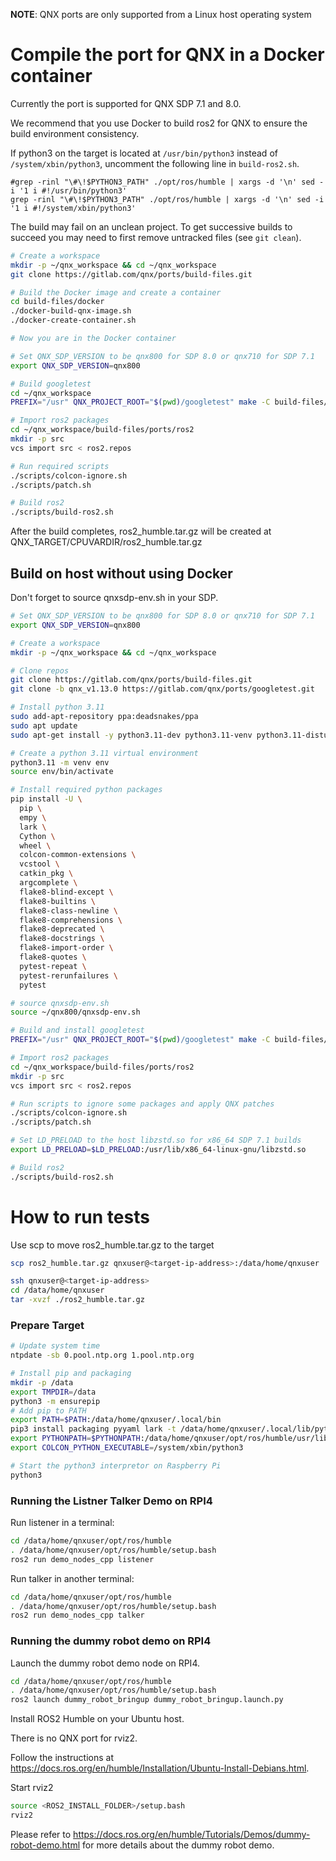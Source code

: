 **NOTE**: QNX ports are only supported from a Linux host operating system

# Compile the port for QNX in a Docker container

Currently the port is supported for QNX SDP 7.1 and 8.0.

We recommend that you use Docker to build ros2 for QNX to ensure the build environment consistency.

If python3 on the target is located at `/usr/bin/python3` instead of `/system/xbin/python3`, uncomment the following line in `build-ros2.sh`.

```code
#grep -rinl "\#\!$PYTHON3_PATH" ./opt/ros/humble | xargs -d '\n' sed -i '1 i #!/usr/bin/python3'
grep -rinl "\#\!$PYTHON3_PATH" ./opt/ros/humble | xargs -d '\n' sed -i '1 i #!/system/xbin/python3'
```

The build may fail on an unclean project. To get successive builds to succeed you may need to first remove untracked files (see `git clean`).

```bash
# Create a workspace
mkdir -p ~/qnx_workspace && cd ~/qnx_workspace
git clone https://gitlab.com/qnx/ports/build-files.git

# Build the Docker image and create a container
cd build-files/docker
./docker-build-qnx-image.sh
./docker-create-container.sh

# Now you are in the Docker container

# Set QNX_SDP_VERSION to be qnx800 for SDP 8.0 or qnx710 for SDP 7.1
export QNX_SDP_VERSION=qnx800

# Build googletest
cd ~/qnx_workspace
PREFIX="/usr" QNX_PROJECT_ROOT="$(pwd)/googletest" make -C build-files/ports/googletest install -j$(nproc)

# Import ros2 packages
cd ~/qnx_workspace/build-files/ports/ros2
mkdir -p src
vcs import src < ros2.repos

# Run required scripts
./scripts/colcon-ignore.sh
./scripts/patch.sh

# Build ros2
./scripts/build-ros2.sh
```

After the build completes, ros2_humble.tar.gz will be created at QNX_TARGET/CPUVARDIR/ros2_humble.tar.gz

## Build on host without using Docker

Don't forget to source qnxsdp-env.sh in your SDP.

```bash
# Set QNX_SDP_VERSION to be qnx800 for SDP 8.0 or qnx710 for SDP 7.1
export QNX_SDP_VERSION=qnx800

# Create a workspace
mkdir -p ~/qnx_workspace && cd ~/qnx_workspace

# Clone repos
git clone https://gitlab.com/qnx/ports/build-files.git
git clone -b qnx_v1.13.0 https://gitlab.com/qnx/ports/googletest.git

# Install python 3.11
sudo add-apt-repository ppa:deadsnakes/ppa
sudo apt update
sudo apt-get install -y python3.11-dev python3.11-venv python3.11-distutils software-properties-common rename

# Create a python 3.11 virtual environment
python3.11 -m venv env
source env/bin/activate

# Install required python packages
pip install -U \
  pip \
  empy \
  lark \
  Cython \
  wheel \
  colcon-common-extensions \
  vcstool \
  catkin_pkg \
  argcomplete \
  flake8-blind-except \
  flake8-builtins \
  flake8-class-newline \
  flake8-comprehensions \
  flake8-deprecated \
  flake8-docstrings \
  flake8-import-order \
  flake8-quotes \
  pytest-repeat \
  pytest-rerunfailures \
  pytest

# source qnxsdp-env.sh
source ~/qnx800/qnxsdp-env.sh

# Build and install googletest
PREFIX="/usr" QNX_PROJECT_ROOT="$(pwd)/googletest" make -C build-files/ports/googletest install -j$(nproc)

# Import ros2 packages
cd ~/qnx_workspace/build-files/ports/ros2
mkdir -p src
vcs import src < ros2.repos

# Run scripts to ignore some packages and apply QNX patches
./scripts/colcon-ignore.sh
./scripts/patch.sh

# Set LD_PRELOAD to the host libzstd.so for x86_64 SDP 7.1 builds
export LD_PRELOAD=$LD_PRELOAD:/usr/lib/x86_64-linux-gnu/libzstd.so

# Build ros2
./scripts/build-ros2.sh
```

# How to run tests

Use scp to move ros2_humble.tar.gz to the target

```bash
scp ros2_humble.tar.gz qnxuser@<target-ip-address>:/data/home/qnxuser
```

```bash
ssh qnxuser@<target-ip-address>
cd /data/home/qnxuser
tar -xvzf ./ros2_humble.tar.gz
```

### Prepare Target

```bash
# Update system time
ntpdate -sb 0.pool.ntp.org 1.pool.ntp.org

# Install pip and packaging
mkdir -p /data
export TMPDIR=/data
python3 -m ensurepip
# Add pip to PATH
export PATH=$PATH:/data/home/qnxuser/.local/bin
pip3 install packaging pyyaml lark -t /data/home/qnxuser/.local/lib/python3.11/site-packages/
export PYTHONPATH=$PYTHONPATH:/data/home/qnxuser/opt/ros/humble/usr/lib/python3.11/site-packages/:/data/home/qnxuser/.local/lib/python3.11/site-packages/
export COLCON_PYTHON_EXECUTABLE=/system/xbin/python3

# Start the python3 interpretor on Raspberry Pi
python3
```

### Running the Listner Talker Demo on RPI4

Run listener in a terminal:

```bash
cd /data/home/qnxuser/opt/ros/humble
. /data/home/qnxuser/opt/ros/humble/setup.bash
ros2 run demo_nodes_cpp listener
```

Run talker in another terminal:

```bash
cd /data/home/qnxuser/opt/ros/humble
. /data/home/qnxuser/opt/ros/humble/setup.bash
ros2 run demo_nodes_cpp talker
```

### Running the dummy robot demo on RPI4

Launch the dummy robot demo node on RPI4.
```bash
cd /data/home/qnxuser/opt/ros/humble
. /data/home/qnxuser/opt/ros/humble/setup.bash
ros2 launch dummy_robot_bringup dummy_robot_bringup.launch.py
```

Install ROS2 Humble on your Ubuntu host.

There is no QNX port for rviz2.

Follow the instructions at https://docs.ros.org/en/humble/Installation/Ubuntu-Install-Debians.html.

Start rviz2
```bash
source <ROS2_INSTALL_FOLDER>/setup.bash
rviz2
```

Please refer to https://docs.ros.org/en/humble/Tutorials/Demos/dummy-robot-demo.html for more details about the dummy robot demo.
